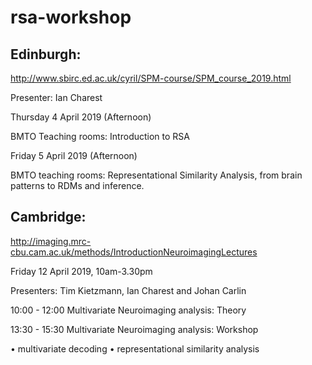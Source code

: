 # rsa-workshop

## Edinburgh:

http://www.sbirc.ed.ac.uk/cyril/SPM-course/SPM_course_2019.html

Presenter: Ian Charest

Thursday 4 April 2019 (Afternoon)

BMTO Teaching rooms: Introduction to RSA

Friday 5 April 2019 (Afternoon)

BMTO teaching rooms: Representational Similarity Analysis, from brain patterns to RDMs and inference.

## Cambridge:

http://imaging.mrc-cbu.cam.ac.uk/methods/IntroductionNeuroimagingLectures

Friday 12 April 2019, 10am-3.30pm

Presenters: Tim Kietzmann, Ian Charest and Johan Carlin

10:00 - 12:00 Multivariate Neuroimaging analysis: Theory

13:30 - 15:30 Multivariate Neuroimaging analysis: Workshop

•             multivariate decoding
•             representational similarity analysis  

